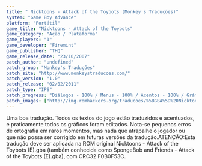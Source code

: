 ```yaml
---
title: " Nicktoons - Attack of the Toybots (Monkey's Traduções)"
system: "Game Boy Advance"
platform: "Portátil"
game_title: "Nicktoons - Attack of the Toybots"
game_category: "Ação / Plataforma"
game_players: "1"
game_developer: "Firemint"
game_publisher: "THQ"
game_release_date: "23/10/2007"
patch_author: "undefined"
patch_group: "Monkey's Traduções"
patch_site: "http://www.monkeystraducoes.com/"
patch_version: "1.0"
patch_release: "02/02/2011"
patch_type: "IPS"
patch_progress: "Diálogos - 100% / Menus - 100% / Acentos - 100% / Gráficos - 95%"
patch_images: ["http://img.romhackers.org/traducoes/%5BGBA%5D%20Nicktoons%20-%20Attack%20of%20the%20Toybots%20-%20Monkey's%20Tradu%C3%A7%C3%B5es%20-%201.png","http://img.romhackers.org/traducoes/%5BGBA%5D%20Nicktoons%20-%20Attack%20of%20the%20Toybots%20-%20Monkey's%20Tradu%C3%A7%C3%B5es%20-%202.png","http://img.romhackers.org/traducoes/%5BGBA%5D%20Nicktoons%20-%20Attack%20of%20the%20Toybots%20-%20Monkey's%20Tradu%C3%A7%C3%B5es%20-%203.png"]
---
```

Uma boa tradução. Todos os textos do jogo estão traduzidos e acentuados, e praticamente todos os gráficos foram editados. Nota-se pequenos erros de ortografia em raros momentos, mas nada que atrapalhe o jogador ou que não possa ser corrigido em futuras versões da tradução.ATENÇÃO:Esta tradução deve ser aplicada na ROM original Nicktoons - Attack of the Toybots (E).gba (também conhecida como SpongeBob and Friends - Attack of the Toybots (E).gba), com CRC32 F0B0F53C.